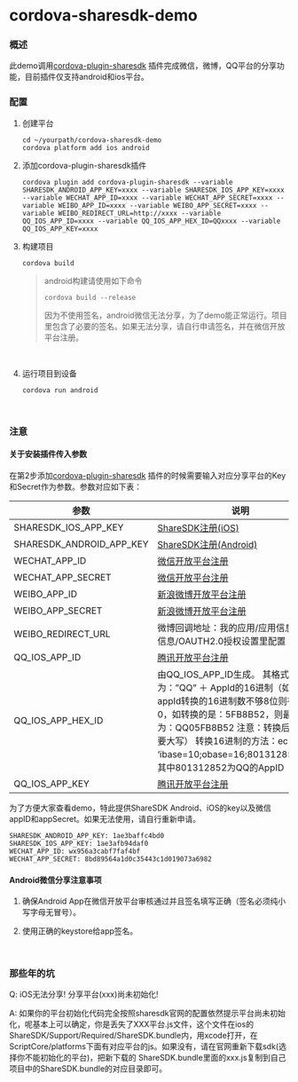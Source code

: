 # cordova-sharesdk-demo

### 概述

此demo调用[cordova-plugin-sharesdk](https://github.com/zhaolin0801/cordova-plugin-sharesdk.git) 插件完成微信，微博，QQ平台的分享功能，目前插件仅支持android和ios平台。

### 配置

1. 创建平台

   ```
   cd ~/yourpath/cordova-sharesdk-demo
   cordova platform add ios android
   ```

2. 添加cordova-plugin-sharesdk插件

   ```
   cordova plugin add cordova-plugin-sharesdk --variable SHARESDK_ANDROID_APP_KEY=xxxx --variable SHARESDK_IOS_APP_KEY=xxxx --variable WECHAT_APP_ID=xxxx --variable WECHAT_APP_SECRET=xxxx --variable WEIBO_APP_ID=xxxx --variable WEIBO_APP_SECRET=xxxx --variable WEIBO_REDIRECT_URL=http://xxxx --variable QQ_IOS_APP_ID=xxxx --variable QQ_IOS_APP_HEX_ID=QQxxxx --variable QQ_IOS_APP_KEY=xxxx
   ```

3. 构建项目

   ```
   cordova build
   ```
   >android构建请使用如下命令
   >
   >```
   >cordova build --release
   >```
   >
   >因为不使用签名，android微信无法分享，为了demo能正常运行。项目里包含了必要的签名。如果无法分享，请自行申请签名，并在微信开放平台注册。

   ​

4. 运行项目到设备

   ```
   cordova run android
   ```

   ​

### 注意

#### 关于安装插件传入参数

在第2步添加[cordova-plugin-sharesdk](https://github.com/zhaolin0801/cordova-plugin-sharesdk.git) 插件的时候需要输入对应分享平台的Key和Secret作为参数。参数对应如下表：

| 参数                       | 说明                                       |
| ------------------------ | ---------------------------------------- |
| SHARESDK_IOS_APP_KEY     | [ShareSDK注册(iOS)](http://www.mob.com/)   |
| SHARESDK_ANDROID_APP_KEY | [ShareSDK注册(Android)](http://www.mob.com/) |
| WECHAT_APP_ID            | [微信开放平台注册](https://open.weixin.qq.com/)  |
| WECHAT_APP_SECRET        | [微信开放平台注册](https://open.weixin.qq.com/)  |
| WEIBO_APP_ID             | [新浪微博开放平台注册](http://open.weibo.com/)     |
| WEIBO_APP_SECRET         | [新浪微博开放平台注册](http://open.weibo.com/)     |
| WEIBO_REDIRECT_URL       | 微博回调地址：我的应用/应用信息/高级信息/OAUTH2.0授权设置里配置    |
| QQ_IOS_APP_ID            | [腾讯开放平台注册](http://open.qq.com/)          |
| QQ_IOS_APP_HEX_ID        | 由QQ_IOS_APP_ID生成。 其格式为：”QQ” ＋ AppId的16进制（如果appId转换的16进制数不够8位则在前面补0，如转换的是：5FB8B52，则最终填入为：QQ05FB8B52 注意：转换后的字母要大写） 转换16进制的方法：echo ‘ibase=10;obase=16;801312852′\|bc，其中801312852为QQ的AppID |
| QQ_IOS_APP_KEY           | [腾讯开放平台注册](http://open.qq.com/)          |

为了方便大家查看demo，特此提供ShareSDK Android、iOS的key以及微信appID和appSecret。如果无法使用，请自行重新申请。

```
SHARESDK_ANDROID_APP_KEY: 1ae3baffc4bd0
SHARESDK_IOS_APP_KEY: 1ae3afb94daf0
WECHAT_APP_ID: wx956a3cabf7faf4bf
WECHAT_APP_SECRET: 8bd89564a1d0c35443c1d019073a6982
```

#### Android微信分享注意事项

1. 确保Android App在微信开放平台审核通过并且签名填写正确（签名必须纯小写字母无冒号）。

2. 使用正确的keystore给app签名。

   ​

### 那些年的坑

Q: iOS无法分享! 分享平台(xxx)尚未初始化!

A: 如果你的平台初始化代码完全按照sharesdk官网的配置依然提示平台尚未初始化，呢基本上可以确定，你是丢失了XXX平台.js文件，这个文件在ios的ShareSDK/Support/Required/ShareSDK.bundle内，用xcode打开，在ScriptCore/platforms下面有对应平台的js。如果没有，请在官网重新下载sdk(选择你不能初始化的平台)，把新下载的 ShareSDK.bundle里面的xxx.js复制到自己项目中的ShareSDK.bundle的对应目录即可。